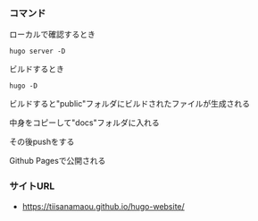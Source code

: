 ### コマンド
ローカルで確認するとき
```
hugo server -D
```

ビルドするとき
```
hugo -D
```

ビルドすると"public"フォルダにビルドされたファイルが生成される

中身をコピーして"docs"フォルダに入れる

その後pushをする

Github Pagesで公開される

### サイトURL
- https://tiisanamaou.github.io/hugo-website/
